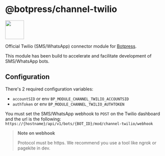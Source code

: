 # @botpress/channel-twilio

<img src="https://cdn.rawgit.com/botpress/botpress/7e007114/assets/supports_UMM.png" height="60px" />

Official Twilio (SMS/WhatsApp) connector module for [Botpress](http://github.com/botpress/botpress).

This module has been build to accelerate and facilitate development of SMS/WhatsApp bots.

## Configuration

There's 2 required configuration variables:

- `accountSID` or env `BP_MODULE_CHANNEL_TWILIO_ACCOUNTSID`
- `authToken` or env `BP_MODULE_CHANNEL_TWILIO_AUTHTOKEN`

You must set the SMS/WhatsApp webhook to `POST` on the Twilio dashboard and the url is the following:
`https://{hostname}/api/v1/bots/{BOT_ID}/mod/channel-twilio/webhook`

> **Note on webhook**
>
> Protocol must be https. We recommend you use a tool like ngrok or pagekite in dev.
